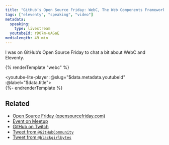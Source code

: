 ```yaml
---
title: "GitHub’s Open Source Friday: WebC, The Web Components Framework"
tags: ["eleventy", "speaking", "video"]
metadata:
  speaking:
    type: livestream
  youtubeId: rD07m-uAGaE
medialength: 49 min
---
```

I was on GitHub’s Open Source Friday to chat a bit about WebC and Eleventy.

{% renderTemplate "webc" %}<div><youtube-lite-player :@slug="$data.metadata.youtubeId" :@label="$data.title"></youtube-lite-player></div>{%- endrenderTemplate %}

## Related

* [Open Source Friday (opensourcefriday.com)](https://opensourcefriday.com/)
* [Event on Meetup](https://www.meetup.com/github/events/291053020/)
* [GitHub on Twitch](https://www.twitch.tv/github)
* [Tweet from `@GitHubCommunity`](https://twitter.com/GitHubCommunity/status/1616495944664743938)
* [Tweet from `@blackgirlbytes`](https://twitter.com/blackgirlbytes/status/1616261676889788417)
